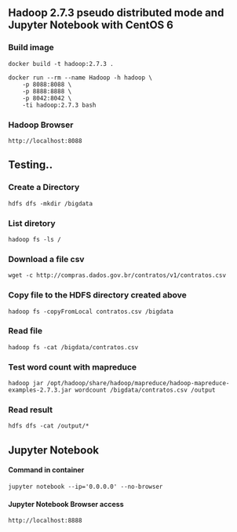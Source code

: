 ## Hadoop 2.7.3 pseudo distributed mode and Jupyter Notebook with CentOS 6

### Build image
```
docker build -t hadoop:2.7.3 .

docker run --rm --name Hadoop -h hadoop \
	-p 8088:8088 \
	-p 8888:8888 \
	-p 8042:8042 \
	-ti hadoop:2.7.3 bash
```

### Hadoop Browser
```
http://localhost:8088
```

## Testing..

### Create a Directory
```
hdfs dfs -mkdir /bigdata
```

### List diretory
```
hadoop fs -ls /
```

### Download a file csv
```
wget -c http://compras.dados.gov.br/contratos/v1/contratos.csv
```

### Copy file to the HDFS directory created above
```
hadoop fs -copyFromLocal contratos.csv /bigdata
```

### Read file
```
hadoop fs -cat /bigdata/contratos.csv
```
### Test word count with mapreduce
```
hadoop jar /opt/hadoop/share/hadoop/mapreduce/hadoop-mapreduce-examples-2.7.3.jar wordcount /bigdata/contratos.csv /output
```

### Read result
```
hdfs dfs -cat /output/*
```

## Jupyter Notebook

#### Command in container
```
jupyter notebook --ip='0.0.0.0' --no-browser
```
#### Jupyter Notebook Browser access
```
http://localhost:8888
```
